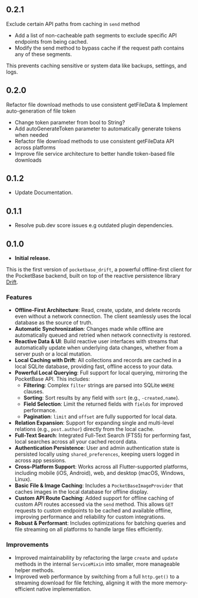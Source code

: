 ## 0.2.1

Exclude certain API paths from caching in `send` method

- Add a list of non-cacheable path segments to exclude specific API endpoints from being cached.
- Modify the send method to bypass cache if the request path contains any of these segments.

This prevents caching sensitive or system data like backups, settings, and logs.

## 0.2.0

Refactor file download methods to use consistent getFileData & Implement auto-generation of file token

- Change token parameter from bool to String?
- Add autoGenerateToken parameter to automatically generate tokens when needed
- Refactor file download methods to use consistent getFileData API across platforms
- Improve file service architecture to better handle token-based file downloads

## 0.1.2

* Update Documentation.

## 0.1.1

* Resolve pub.dev score issues e.g outdated plugin dependencies.

## 0.1.0

*   **Initial release.**

This is the first version of `pocketbase_drift`, a powerful offline-first client for the PocketBase backend, built on top of the reactive persistence library [Drift](https://drift.simonbinder.eu).

### Features

*   **Offline-First Architecture**: Read, create, update, and delete records even without a network connection. The client seamlessly uses the local database as the source of truth.
*   **Automatic Synchronization**: Changes made while offline are automatically queued and retried when network connectivity is restored.
*   **Reactive Data & UI**: Build reactive user interfaces with streams that automatically update when underlying data changes, whether from a server push or a local mutation.
*   **Local Caching with Drift**: All collections and records are cached in a local SQLite database, providing fast, offline access to your data.
*   **Powerful Local Querying**: Full support for local querying, mirroring the PocketBase API. This includes:
    *   **Filtering**: Complex `filter` strings are parsed into SQLite `WHERE` clauses.
    *   **Sorting**: Sort results by any field with `sort` (e.g., `-created,name`).
    *   **Field Selection**: Limit the returned fields with `fields` for improved performance.
    *   **Pagination**: `limit` and `offset` are fully supported for local data.
*   **Relation Expansion**: Support for expanding single and multi-level relations (e.g., `post.author`) directly from the local cache.
*   **Full-Text Search**: Integrated Full-Text Search (FTS5) for performing fast, local searches across all your cached record data.
*   **Authentication Persistence**: User and admin authentication state is persisted locally using `shared_preferences`, keeping users logged in across app sessions.
*   **Cross-Platform Support**: Works across all Flutter-supported platforms, including mobile (iOS, Android), web, and desktop (macOS, Windows, Linux).
*   **Basic File & Image Caching**: Includes a `PocketBaseImageProvider` that caches images in the local database for offline display.
*   **Custom API Route Caching**: Added support for offline caching of custom API routes accessed via the `send` method. This allows `GET` requests to custom endpoints to be cached and available offline, improving performance and reliability for custom integrations.
*   **Robust & Performant**: Includes optimizations for batching queries and file streaming on all platforms to handle large files efficiently.

### Improvements

*   Improved maintainability by refactoring the large `create` and `update` methods in the internal `ServiceMixin` into smaller, more manageable helper methods.
*   Improved web performance by switching from a full `http.get()` to a streaming download for file fetching, aligning it with the more memory-efficient native implementation.